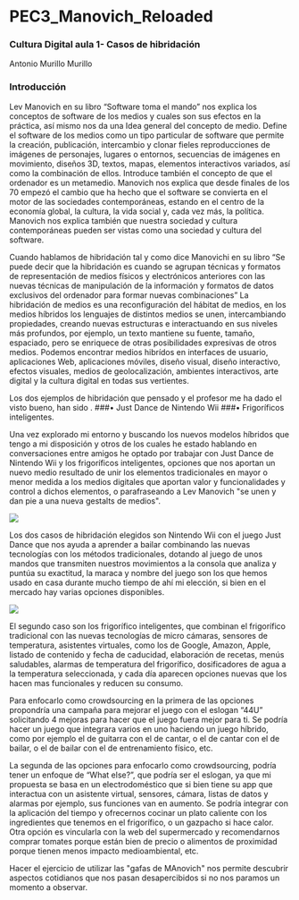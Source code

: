# PEC3_Manovich_Reloaded
### Cultura Digital aula 1- Casos de hibridación
Antonio Murillo Murillo


### Introducción

Lev Manovich en su libro “Software toma el mando” nos explica los conceptos de software de los medios y cuales son sus efectos en la práctica, así mismo nos da una Idea general del concepto de medio. Define el software de los medios como un tipo particular de software que permite la creación, publicación, intercambio y clonar fieles reproducciones de imágenes de personajes, lugares o entornos, secuencias de imágenes en movimiento, diseños 3D, textos, mapas, elementos interactivos variados, así como la combinación de ellos. Introduce también el concepto de que el ordenador es un metamedio.
Manovich nos explica que desde finales de los 70 empezó el cambio que ha hecho que el software se convierta en el motor de las sociedades contemporáneas, estando en el centro de la economía global, la cultura, la vida social y, cada vez más, la política. 
Manovich nos explica también que nuestra sociedad y cultura contemporáneas  pueden ser vistas como una sociedad y cultura del software.

Cuando hablamos de hibridación tal y como dice Manovichi en su libro “Se puede decir que la hibridación es cuando se agrupan técnicas y formatos de representación de medios físicos y electrónicos anteriores con las nuevas técnicas de manipulación de la información y formatos de datos exclusivos del ordenador para formar nuevas combinaciones”
La hibridación de medios es una reconfiguración del hábitat de medios, en los medios híbridos los lenguajes de distintos medios se unen, intercambiando propiedades, creando nuevas estructuras e interactuando en sus niveles más profundos, por ejemplo, un texto mantiene su fuente, tamaño, espaciado, pero se enriquece de otras posibilidades expresivas de otros medios. Podemos encontrar medios hibrídos en interfaces de usuario, aplicaciones Web, aplicaciones móviles, diseño visual, diseño interactivo, efectos visuales, medios de geolocalización, ambientes interactivos, arte digital y la cultura digital en todas sus vertientes. 

Los dos ejemplos de hibridación que pensado y el profesor me ha dado el visto bueno, han sido .
    ###•  Just Dance de Nintendo Wii
    ###•  Frigoríficos inteligentes.
    
    
















Una vez explorado mi entorno y buscando los nuevos modelos híbridos que tengo a mi disposición y otros de los cuales he estado hablando en conversaciones entre amigos he optado por trabajar con Just Dance de Nintendo Wii y los frigoríficos inteligentes, opciones que nos aportan un nuevo medio resultado de unir los elementos tradicionales en mayor o menor medida a los medios digitales que aportan valor y funcionalidades y control a dichos elementos, o parafraseando a Lev Manovich "se unen y dan pie a una nueva gestalts de medios". 


![](https://img.youtube.com/vi/VtSzAMlHapI/hqdefault.jpg)

Los dos casos de hibridación elegidos son Nintendo Wii con el juego Just Dance que nos ayuda a aprender a bailar combinando las nuevas tecnologías con los métodos tradicionales, dotando al juego de unos mandos que transmiten nuestros movimientos a la consola que analiza y puntúa su exactitud, la maraca y nombre del juego son los que hemos usado en casa durante mucho tiempo de ahí mi elección, si bien en el mercado hay varias opciones disponibles.

![](https://www.cocinova.com/wp-content/uploads/2019/05/frigorificos-conectados-1299x731.jpg)

El segundo caso son los frigorífico inteligentes, que combinan el frigorífico tradicional con las nuevas tecnologías de micro cámaras, sensores de temperatura, asistentes virtuales, como los de Google, Amazon, Apple, listado de contenido y fecha de caducidad, elaboración de recetas, menús saludables, alarmas de temperatura del frigorífico, dosificadores de agua a la temperatura seleccionada, y cada día aparecen opciones nuevas que los hacen mas funcionales y reducen su consumo.


Para enfocarlo como crowdsourcing en la primera de las opciones propondría una campaña para mejorar el juego con el eslogan “44U” solicitando 4 mejoras para hacer que el juego fuera mejor para ti. Se podría hacer un juego que integrara varios en uno haciendo un juego híbrido, como por ejemplo el de guitarra con el de cantar, o el de cantar con el de bailar, o el de bailar con el de entrenamiento físico, etc.

La segunda de las opciones para enfocarlo como crowdsourcing, podría tener un enfoque de “What else?”, que podría ser el eslogan, ya que mi propuesta se basa en un electrodoméstico que si bien tiene su app que interactua con un asistente virtual, sensores, cámara, listas de datos y alarmas por ejemplo, sus funciones van en aumento. Se podría integrar con la aplicación del tiempo y ofrecernos cocinar un plato caliente con los ingredientes que tenemos en el frigorífico, o un gazpacho si hace calor. Otra opción es vincularla con la web del supermercado y recomendarnos comprar tomates porque están bien de precio o alimentos de proximidad porque tienen menos impacto medioambiental, etc.

Hacer el ejercicio de utilizar las "gafas de MAnovich" nos permite descubrir aspectos cotidianos que nos pasan desapercibidos si no nos paramos un momento a observar.
